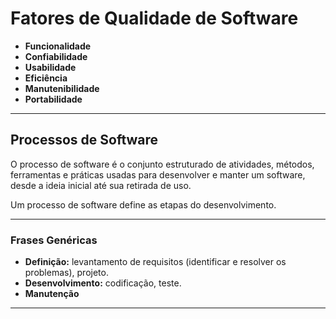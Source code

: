 # Fatores de Qualidade de Software

- **Funcionalidade**
- **Confiabilidade**
- **Usabilidade**
- **Eficiência**
- **Manutenibilidade**
- **Portabilidade**

---

## Processos de Software

O processo de software é o conjunto estruturado de atividades, métodos, ferramentas e práticas usadas para desenvolver e manter um software, desde a ideia inicial até sua retirada de uso.

Um processo de software define as etapas do desenvolvimento.

---

### Frases Genéricas

- **Definição:** levantamento de requisitos (identificar e resolver os problemas), projeto.
- **Desenvolvimento:** codificação, teste.
- **Manutenção**

---


